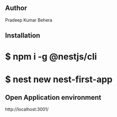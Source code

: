 ## Author

Pradeep Kumar Behera

## Installation

# $ npm i -g @nestjs/cli

# $ nest new nest-first-app

## Open Application environment

http://localhost:3001/
